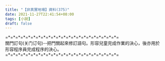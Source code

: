 ```yaml
---
title: "【非真實地場】資料(375)"
date: 2021-11-27T22:41:54+08:00
tags: [小說]
draft: false
---
```


=\*=\*=\*=\*=\*=\*=\*=\*=\*=\*=\*=\*=\*=\*=\*=\*=\*=\*=\*=\*=\*=\*=  
關門訂句(关门订句)--把門關起來修訂語句。形容兒童完成作業的決心，後亦用於形容程序員完成程序的決心。  
=\*=\*=\*=\*=\*=\*=\*=\*=\*=\*=\*=\*=\*=\*=\*=\*=\*=\*=\*=\*=\*=\*=  